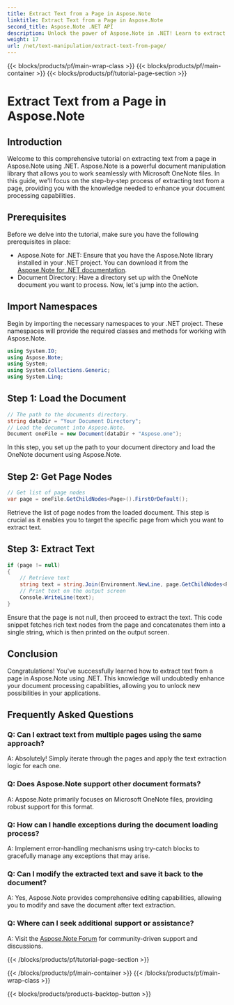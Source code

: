 ```yaml
---
title: Extract Text from a Page in Aspose.Note
linktitle: Extract Text from a Page in Aspose.Note
second_title: Aspose.Note .NET API
description: Unlock the power of Aspose.Note in .NET! Learn to extract text from OneNote pages step-by-step. Elevate your document processing skills today.
weight: 17
url: /net/text-manipulation/extract-text-from-page/
---
```


{{< blocks/products/pf/main-wrap-class >}}
{{< blocks/products/pf/main-container >}}
{{< blocks/products/pf/tutorial-page-section >}}

# Extract Text from a Page in Aspose.Note

## Introduction
Welcome to this comprehensive tutorial on extracting text from a page in Aspose.Note using .NET. Aspose.Note is a powerful document manipulation library that allows you to work seamlessly with Microsoft OneNote files. In this guide, we'll focus on the step-by-step process of extracting text from a page, providing you with the knowledge needed to enhance your document processing capabilities.
## Prerequisites
Before we delve into the tutorial, make sure you have the following prerequisites in place:
- Aspose.Note for .NET: Ensure that you have the Aspose.Note library installed in your .NET project. You can download it from the [Aspose.Note for .NET documentation](https://reference.aspose.com/note/net/).
- Document Directory: Have a directory set up with the OneNote document you want to process.
Now, let's jump into the action.
## Import Namespaces
Begin by importing the necessary namespaces to your .NET project. These namespaces will provide the required classes and methods for working with Aspose.Note.
```csharp
using System.IO;
using Aspose.Note;
using System;
using System.Collections.Generic;
using System.Linq;
```
## Step 1: Load the Document
```csharp
// The path to the documents directory.
string dataDir = "Your Document Directory";
// Load the document into Aspose.Note.
Document oneFile = new Document(dataDir + "Aspose.one");
```
In this step, you set up the path to your document directory and load the OneNote document using Aspose.Note.
## Step 2: Get Page Nodes
```csharp
// Get list of page nodes
var page = oneFile.GetChildNodes<Page>().FirstOrDefault();
```
Retrieve the list of page nodes from the loaded document. This step is crucial as it enables you to target the specific page from which you want to extract text.
## Step 3: Extract Text
```csharp
if (page != null)
{
    // Retrieve text
    string text = string.Join(Environment.NewLine, page.GetChildNodes<RichText>().Select(e => e.Text)) + Environment.NewLine;
    // Print text on the output screen
    Console.WriteLine(text);
}
```
Ensure that the page is not null, then proceed to extract the text. This code snippet fetches rich text nodes from the page and concatenates them into a single string, which is then printed on the output screen.
## Conclusion
Congratulations! You've successfully learned how to extract text from a page in Aspose.Note using .NET. This knowledge will undoubtedly enhance your document processing capabilities, allowing you to unlock new possibilities in your applications.
## Frequently Asked Questions
### Q: Can I extract text from multiple pages using the same approach?
A: Absolutely! Simply iterate through the pages and apply the text extraction logic for each one.
### Q: Does Aspose.Note support other document formats?
A: Aspose.Note primarily focuses on Microsoft OneNote files, providing robust support for this format.
### Q: How can I handle exceptions during the document loading process?
A: Implement error-handling mechanisms using try-catch blocks to gracefully manage any exceptions that may arise.
### Q: Can I modify the extracted text and save it back to the document?
A: Yes, Aspose.Note provides comprehensive editing capabilities, allowing you to modify and save the document after text extraction.
### Q: Where can I seek additional support or assistance?
A: Visit the [Aspose.Note Forum](https://forum.aspose.com/c/note/28) for community-driven support and discussions.

{{< /blocks/products/pf/tutorial-page-section >}}

{{< /blocks/products/pf/main-container >}}
{{< /blocks/products/pf/main-wrap-class >}}

{{< blocks/products/products-backtop-button >}}

